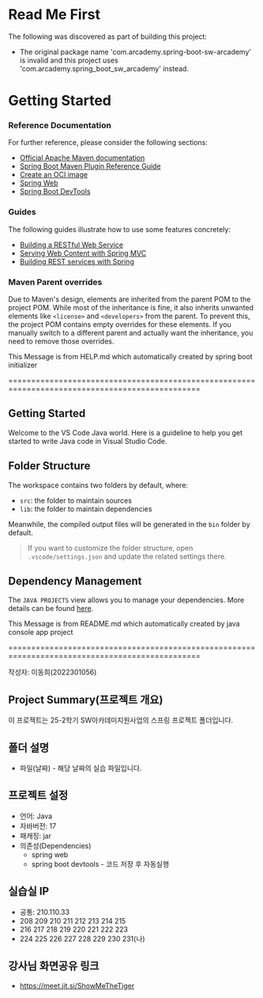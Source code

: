 # Read Me First
The following was discovered as part of building this project:

* The original package name 'com.arcademy.spring-boot-sw-arcademy' is invalid and this project uses 'com.arcademy.spring_boot_sw_arcademy' instead.

# Getting Started

### Reference Documentation
For further reference, please consider the following sections:

* [Official Apache Maven documentation](https://maven.apache.org/guides/index.html)
* [Spring Boot Maven Plugin Reference Guide](https://docs.spring.io/spring-boot/3.5.4/maven-plugin)
* [Create an OCI image](https://docs.spring.io/spring-boot/3.5.4/maven-plugin/build-image.html)
* [Spring Web](https://docs.spring.io/spring-boot/3.5.4/reference/web/servlet.html)
* [Spring Boot DevTools](https://docs.spring.io/spring-boot/3.5.4/reference/using/devtools.html)

### Guides
The following guides illustrate how to use some features concretely:

* [Building a RESTful Web Service](https://spring.io/guides/gs/rest-service/)
* [Serving Web Content with Spring MVC](https://spring.io/guides/gs/serving-web-content/)
* [Building REST services with Spring](https://spring.io/guides/tutorials/rest/)

### Maven Parent overrides

Due to Maven's design, elements are inherited from the parent POM to the project POM.
While most of the inheritance is fine, it also inherits unwanted elements like `<license>` and `<developers>` from the parent.
To prevent this, the project POM contains empty overrides for these elements.
If you manually switch to a different parent and actually want the inheritance, you need to remove those overrides.

This Message is from HELP.md which automatically created by spring boot initializer

================================================================================================

## Getting Started

Welcome to the VS Code Java world. Here is a guideline to help you get started to write Java code in Visual Studio Code.

## Folder Structure

The workspace contains two folders by default, where:

- `src`: the folder to maintain sources
- `lib`: the folder to maintain dependencies

Meanwhile, the compiled output files will be generated in the `bin` folder by default.

> If you want to customize the folder structure, open `.vscode/settings.json` and update the related settings there.

## Dependency Management

The `JAVA PROJECTS` view allows you to manage your dependencies. More details can be found [here](https://github.com/microsoft/vscode-java-dependency#manage-dependencies).

This Message is from README.md which automatically created by java console app project

================================================================================================

작성자: 이동희(2022301056)

## Project Summary(프로젝트 개요)

이 프로젝트는 25-2학기 SW아카데미지원사업의 스프링 프로젝트 폴더입니다.

## 폴더 설명
 * 파일(날짜) - 해당 날짜의 실습 파일입니다.

## 프로젝트 설정
 * 언어: Java
 * 자바버전: 17
 * 패캐징: jar
 * 의존성(Dependencies)
   * spring web
   * spring boot devtools - 코드 저장 후 자동실행

## 실습실 IP
 * 공통: 210.110.33
 * 208 209 210 211    212 213 214 215
 * 216 217 218 219    220 221 222 223
 * 224 225 226 227    228 229 230 231(나)

## 강사님 화면공유 링크
 * https://meet.jit.si/ShowMeTheTiger